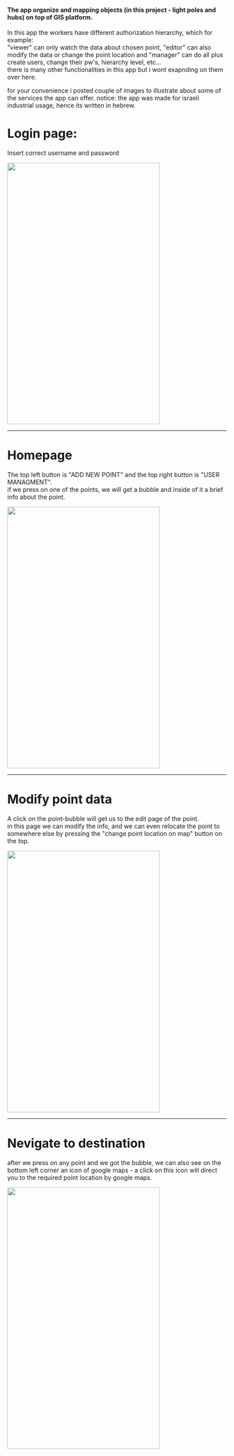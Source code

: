 #### The app organize and mapping objects (in this project - light poles and hubs) on top of GIS platform.

In this app the workers have different authorization hierarchy, which for example: <br/>
"viewer" can only watch the data about chosen point, "editor" can also modify the data or change the point location
and "manager" can do all plus create users, change their pw's, hierarchy level, etc… <br/>
there is many other functionalities in this app but i wont exapnding on them over here.

for your convenience i posted couple of images to illustrate about some of the services the app can offer.
notice: the app was made for israeli industrial usage, hence its written in hebrew.


# Login page:
Insert correct username and password 

<img src="https://user-images.githubusercontent.com/44063183/47357330-0aa59c00-d6cf-11e8-85ae-6db9f897792a.jpeg" height="600" width="350">

_______________________________________________

# Homepage
The top left button is "ADD NEW POINT" and the top right button is "USER MANAGMENT". <br/>
if we press on one of the points, we will get a bubble and inside of it a brief info about the point.

<img src="https://user-images.githubusercontent.com/44063183/47357328-0a0d0580-d6cf-11e8-9c74-649b1c13ad38.jpg" height="600" width="350">

_______________________________________________

# Modify point data
A click on the point-bubble will get us to the edit page of the point. <br/>
in this page we can modify the info, and we can even relocate the point to somewhere else by pressing the "change point location on map" button on the top.

<img src="https://user-images.githubusercontent.com/44063183/47357329-0aa59c00-d6cf-11e8-84a1-ecbb909bdde7.jpg" height="600" width="350">

_______________________________________________

# Nevigate to destination
after we press on any point and we got the bubble, we can also see on the bottom left corner an icon of google maps - a click on this icon will direct you to the required point location by google maps.

<img src="https://user-images.githubusercontent.com/44063183/47357327-0a0d0580-d6cf-11e8-8e8b-d9961fa9f016.jpg" height="600" width="350">

